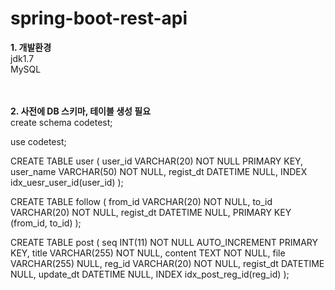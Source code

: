 # spring-boot-rest-api

<b>1. 개발환경</b><br/>
jdk1.7<br/>
MySQL<br/>
<br/><br/>

<b>2. 사전에 DB 스키마, 테이블 생성 필요</b><br/>
create schema codetest;

use codetest;

CREATE TABLE user
(
	user_id VARCHAR(20) NOT NULL PRIMARY KEY,
	user_name VARCHAR(50) NOT NULL,
	regist_dt DATETIME NULL,
	INDEX idx_uesr_user_id(user_id)
);


CREATE TABLE follow (
	from_id VARCHAR(20) NOT NULL,
	to_id VARCHAR(20) NOT NULL,
	regist_dt DATETIME NULL,
	PRIMARY KEY (from_id, to_id)
);


CREATE TABLE post
(
	seq INT(11) NOT NULL AUTO_INCREMENT PRIMARY KEY,
	title VARCHAR(255) NOT NULL,
	content TEXT NOT NULL,
	file VARCHAR(255) NULL,
	reg_id VARCHAR(20) NOT NULL,
	regist_dt DATETIME NULL,
	update_dt DATETIME NULL,
	INDEX idx_post_reg_id(reg_id)
);
